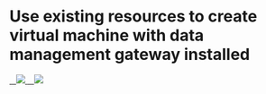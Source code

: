 # Use existing resources to create virtual machine with data management gateway installed

<a href="https://portal.azure.com/#create/Microsoft.Template/uri/https%3A%2F%2Fraw.githubusercontent.com%2FxiaoyingLJ%2Fexisting-resources-create-vm-with-gateway%2Fmaster%2Fazuredeploy.json" target="_blank">
    <img src="http://azuredeploy.net/deploybutton.png"/>
</a>
<a href="http://armviz.io/#/?load=https%3A%2F%2Fraw.githubusercontent.com%2FxiaoyingLJ%2Fexisting-resources-create-vm-with-gateway%2Fmaster%2Fazuredeploy.json" target="_blank">
    <img src="http://armviz.io/visualizebutton.png"/>
</a>
